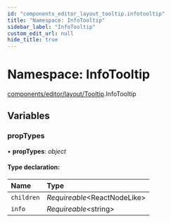 ```yaml
---
id: "components_editor_layout_tooltip.infotooltip"
title: "Namespace: InfoTooltip"
sidebar_label: "InfoTooltip"
custom_edit_url: null
hide_title: true
---
```


# Namespace: InfoTooltip

[components/editor/layout/Tooltip](components_editor_layout_tooltip.md).InfoTooltip

## Variables

### propTypes

• **propTypes**: *object*

#### Type declaration:

Name | Type |
:------ | :------ |
`children` | *Requireable*<ReactNodeLike\> |
`info` | *Requireable*<string\> |
